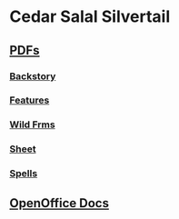 # Cedar Salal Silvertail

## [PDFs](https://github.com/pparocza/GHDnD/tree/PC/cedar-salal-silvertail/Characters/PC/PC_Druid/PC_SHEET_Druid/PDF)

### [Backstory](https://github.com/pparocza/GHDnD/blob/PC/cedar-salal-silvertail/Characters/PC/PC_Druid/PC_SHEET_Druid/PDF/PC_BSTR_Druid.pdf)
### [Features](https://github.com/pparocza/GHDnD/blob/PC/cedar-salal-silvertail/Characters/PC/PC_Druid/PC_SHEET_Druid/PDF/PC_FEATURES_Druid.pdf)
### [Wild Frms](https://github.com/pparocza/GHDnD/blob/PC/cedar-salal-silvertail/Characters/PC/PC_Druid/PC_SHEET_Druid/PDF/PC_MTMGC_Druid.pdf)
### [Sheet](https://github.com/pparocza/GHDnD/blob/PC/cedar-salal-silvertail/Characters/PC/PC_Druid/PC_SHEET_Druid/PDF/PC_SHEET_Druid.pdf)
### [Spells](https://github.com/pparocza/GHDnD/blob/PC/cedar-salal-silvertail/Characters/PC/PC_Druid/PC_SHEET_Druid/PDF/PC_SPELLS_Druid.pdf)

## [OpenOffice Docs](https://github.com/pparocza/GHDnD/tree/Doc/cedar-salal-silvertail/Characters/PC/PC_Druid/PC_SHEET_Druid/PDF)
